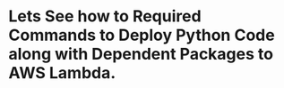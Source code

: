# Lets See how to Required Commands to Deploy Python Code along with Dependent Packages to AWS Lambda.
